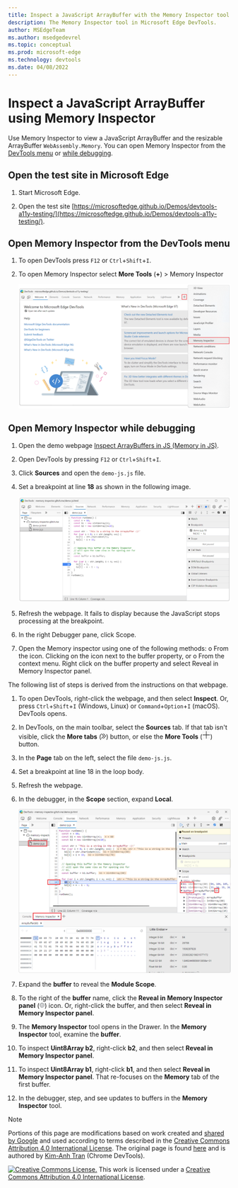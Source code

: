 ```yaml
---
title: Inspect a JavaScript ArrayBuffer with the Memory Inspector tool
description: The Memory Inspector tool in Microsoft Edge DevTools.
author: MSEdgeTeam
ms.author: msedgedevrel
ms.topic: conceptual
ms.prod: microsoft-edge
ms.technology: devtools
ms.date: 04/08/2022
---
```


<!-- Copyright Kim-Anh Tran

   Licensed under the Apache License, Version 2.0 (the "License");
   you may not use this file except in compliance with the License.
   You may obtain a copy of the License at

       https://www.apache.org/licenses/LICENSE-2.0

   Unless required by applicable law or agreed to in writing, software
   distributed under the License is distributed on an "AS IS" BASIS,
   WITHOUT WARRANTIES OR CONDITIONS OF ANY KIND, either express or implied.
   See the License for the specific language governing permissions and
   limitations under the License.  -->

# Inspect a JavaScript ArrayBuffer using Memory Inspector

Use Memory Inspector to view a JavaScript ArrayBuffer and the resizable ArrayBuffer `WebAssembly.Memory`.<!-- OR should it say: WASM resizable `ArrayBuffer`. ? --> You can open Memory Inspector from the [DevTools menu](#open-memory-inspector-from-the-devtools-menu) or [while debugging](#open-memory-inspector-while-debugging).


<!-- ====================================================================== -->
## Open the test site in Microsoft Edge

1. Start Microsoft Edge.

1. Open the test site [https://microsoftedge.github.io/Demos/devtools-a11y-testing/](https://microsoftedge.github.io/Demos/devtools-a11y-testing/).


<!-- ====================================================================== -->
## Open Memory Inspector from the DevTools menu

1. To open DevTools press `F12` or `Ctrl`+`Shift`+`I`.

1. To open Memory Inspector select **More Tools** (**+**) > Memory Inspector

    ![Welcome to Microsoft Edge DevTools](../media/memory-inspector-devtools-more-tools.png)

<!-- ====================================================================== -->
## Open Memory Inspector while debugging

1. Open the demo webpage [Inspect ArrayBuffers in JS (Memory in JS)](https://memory-inspector.glitch.me/demo-js.html). <!-- We need a microsoftedge.github.io with a JavaScript ArrayBuffer comparable to memory-inspector.glitch.me/demo-js.html -->

1. Open DevTools by pressing `F12` or `Ctrl`+`Shift`+`I`.

1. Click **Sources** and open the `demo-js.js` file.

1. Set a breakpoint at line **18** as shown in the following image.

    ![Memory Inspector set breakpoint in a JavaScript file](../media/memory-inspector-set-breakpoint.png)

1.	Refresh the webpage. It fails to display because the JavaScript stops processing at the breakpoint.

1.	In the right Debugger pane, click Scope.
6.	Open the Memory inspector using one of the following methods:
o	From the icon. Clicking on the icon next to the buffer property, or
o	From the context menu. Right click on the buffer property and select Reveal in Memory Inspector panel.



   The following list of steps is derived from the instructions on that webpage.

1. To open DevTools, right-click the webpage, and then select **Inspect**.  Or, press `Ctrl`+`Shift`+`I` (Windows, Linux) or `Command`+`Option`+`I` (macOS).  DevTools opens.

1. In DevTools, on the main toolbar, select the **Sources** tab.  If that tab isn't visible, click the **More tabs** (![More tabs icon.](../media/more-tabs-icon-light-theme.png)) button, or else the **More Tools** (![More Tools icon.](../media/more-tools-icon-light-theme.png)) button.

1. In the **Page** tab on the left, select the file `demo-js.js`. <!-- `memory-write-wasm`-->

1. Set a breakpoint at line 18 in the loop body.

1. Refresh the webpage.

1. In the debugger, in the **Scope** section, expand **Local**.

   ![The Memory Inspector tool.](../media/memory-inspector-tool.png)

1. Expand the **buffer** to reveal the **Module Scope**.

1. To the right of the **buffer** name, click the **Reveal in Memory Inspector panel** (!['Reveal in Memory Inspector panel' icon.](../media/reveal-in-memory-inspector-panel-icon.png)) icon.  Or, right-click the buffer, and then select **Reveal in Memory Inspector panel**.

1. The **Memory Inspector** tool opens in the Drawer.  In the **Memory Inspector** tool, examine the **buffer**.

1. To inspect **Uint8Array b2**, <!-- expand that node to see the buffer, and then select the **Memory** icon (or-->right-click **b2**, and then select **Reveal in Memory Inspector panel**.

1. To inspect **Uint8Array b1**, <!-- expand that node to see the buffer, and then select the **Memory** icon (or-->right-click **b1**, and then select **Reveal in Memory Inspector panel**.  That re-focuses on the **Memory** tab of the first buffer.

1. In the debugger, step, and see updates to buffers in the **Memory Inspector** tool.




<!-- ====================================================================== -->
> [!NOTE]
> Portions of this page are modifications based on work created and [shared by Google](https://developers.google.com/terms/site-policies) and used according to terms described in the [Creative Commons Attribution 4.0 International License](https://creativecommons.org/licenses/by/4.0).
> The original page is found [here](https://developer.chrome.com/blog/memory-inspector/) and is authored by [Kim-Anh Tran](https://developer.chrome.com/authors/kimanh/) (Chrome DevTools).

[![Creative Commons License.](https://i.creativecommons.org/l/by/4.0/88x31.png)](https://creativecommons.org/licenses/by/4.0)
This work is licensed under a [Creative Commons Attribution 4.0 International License](https://creativecommons.org/licenses/by/4.0).
